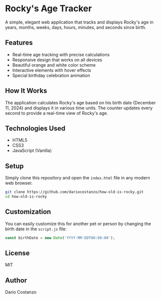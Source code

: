 # Rocky's Age Tracker

A simple, elegant web application that tracks and displays Rocky's age in years, months, weeks, days, hours, minutes, and seconds since birth.

## Features

- Real-time age tracking with precise calculations
- Responsive design that works on all devices
- Beautiful orange and white color scheme
- Interactive elements with hover effects
- Special birthday celebration animation

## How It Works

The application calculates Rocky's age based on his birth date (December 11, 2024) and displays it in various time units. The counter updates every second to provide a real-time view of Rocky's age.

## Technologies Used

- HTML5
- CSS3
- JavaScript (Vanilla)

## Setup

Simply clone this repository and open the `index.html` file in any modern web browser.

```bash
git clone https://github.com/dariocostanzo/how-old-is-rocky.git
cd how-old-is-rocky
```

## Customization

You can easily customize this for another pet or person by changing the birth date in the `script.js` file:

```javascript
const birthDate = new Date('YYYY-MM-DDT00:00:00');
```

## License

MIT

## Author

Dario Costanzo
